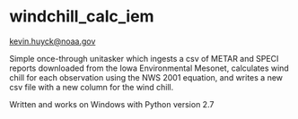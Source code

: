 # windchill_calc_iem

kevin.huyck@noaa.gov

Simple once-through unitasker which ingests a csv of METAR and SPECI reports downloaded from the Iowa Environmental Mesonet,
calculates wind chill for each observation using the NWS 2001 equation, and writes a new csv file with a new column for the
wind chill.

Written and works on Windows with Python version 2.7
